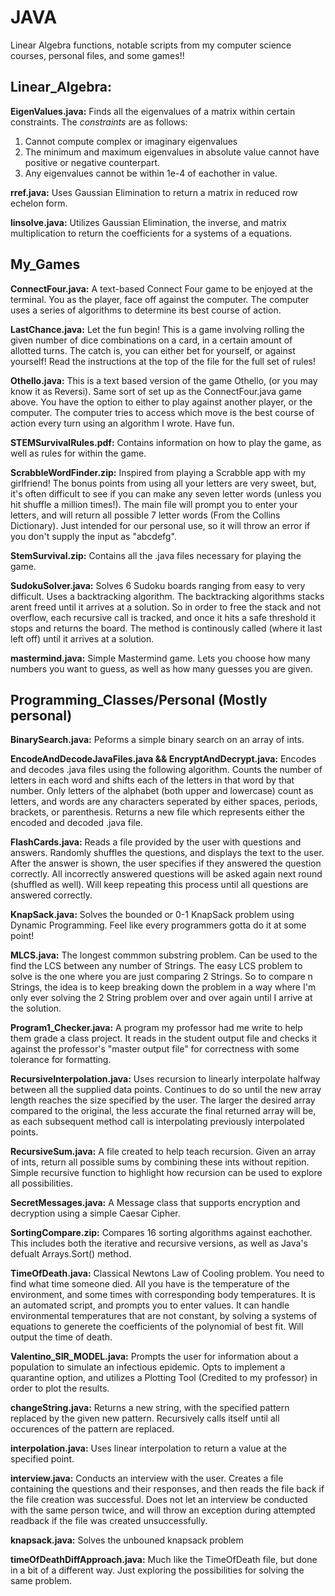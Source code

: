 # JAVA
Linear Algebra functions, notable scripts from my computer science courses, personal files, and some games!!

## Linear_Algebra:
**EigenValues.java:** Finds all the eigenvalues of a matrix within certain constraints. The *constraints* are as follows:
1. Cannot compute complex or imaginary eigenvalues
2. The minimum and maximum eigenvalues in absolute value cannot have positive or negative counterpart.
3. Any eigenvalues cannot be within 1e-4 of eachother in value.

**rref.java:** Uses Gaussian Elimination to return a matrix in reduced row echelon form.

**linsolve.java:** Utilizes Gaussian Elimination, the inverse, and matrix multiplication to return the coefficients for a systems of a equations.

## My_Games
**ConnectFour.java:** A text-based Connect Four game to be enjoyed at the terminal. You as the player, face off against the computer. The computer uses a series of algorithms to determine its best course of action. 

**LastChance.java:** Let the fun begin! This is a game involving rolling the given number of dice combinations on a card, in a certain amount of allotted turns. The catch is, you can either bet for yourself, or against yourself! Read the instructions at the top of the file for the full set of rules!

**Othello.java:** This is a text based version of the game Othello, (or you may know it as Reversi). Same sort of set up as the ConnectFour.java game above. You have the option to either to play against another player, or the computer. The computer tries to access which move is the best course of action every turn using an algorithm I wrote. Have fun.

**STEMSurvivalRules.pdf:** Contains information on how to play the game, as well as rules for within the game. 

**ScrabbleWordFinder.zip:** Inspired from playing a Scrabble app with my girlfriend! The bonus points from using all your letters are very sweet, but, it's often difficult to see if you can make any seven letter words (unless you hit shuffle a million times!). The main file will prompt you to enter your letters, and will return all possible 7 letter words (From the Collins Dictionary). Just intended for our personal use, so it will throw an error if you don't supply the input as "abcdefg". 

**StemSurvival.zip:** Contains all the .java files necessary for playing the game.

**SudokuSolver.java:** Solves 6 Sudoku boards ranging from easy to very difficult. Uses a backtracking algorithm. The backtracking algorithms stacks arent freed until it arrives at a solution. So in order to free the stack and not overflow, each recursive call is tracked, and once it hits a safe threshold it stops and returns the board. The method is continously called (where it last left off) until it arrives at a solution.

**mastermind.java:** Simple Mastermind game. Lets you choose how many numbers you want to guess, as well as how many guesses you are given.

## Programming_Classes/Personal (Mostly personal)
**BinarySearch.java:** Peforms a simple binary search on an array of ints.

**EncodeAndDecodeJavaFiles.java && EncryptAndDecrypt.java:** Encodes and decodes .java files using the following algorithm. Counts the number of letters in each word and shifts each of the letters in that word by that number. Only letters of the alphabet (both upper and lowercase) count as letters, and words are any characters seperated by either spaces, periods, brackets, or parenthesis. Returns a new file which represents either the encoded and decoded .java file.

**FlashCards.java:** Reads a file provided by the user with questions and answers. Randomly shuffles the questions, and displays the text to the user. After the answer is shown, the user specifies if they answered the question correctly. All incorrectly answered questions will be asked again next round (shuffled as well). Will keep repeating this process until all questions are answered correctly.

**KnapSack.java:** Solves the bounded or 0-1 KnapSack problem using Dynamic Programming. Feel like every programmers gotta do it at some point!

**MLCS.java:** The longest commmon substring problem. Can be used to the find the LCS between any number of Strings. The easy LCS problem to solve is the one where you are just comparing 2 Strings. So to compare n Strings, the idea is to keep breaking down the problem in a way where I'm only ever solving the 2 String problem over and over again until I arrive at the solution.

**Program1_Checker.java:** A program my professor had me write to help them grade a class project. It reads in the student output file and checks it against the professor's "master output file" for correctness with some tolerance for formatting.

**RecursiveInterpolation.java:** Uses recursion to linearly interpolate halfway between all the supplied data points. Continues to do so until the new array length reaches the size specified by the user. The larger the desired array compared to the original, the less accurate the final returned array will be, as each subsequent method call is interpolating previously interpolated points.

**RecursiveSum.java:** A file created to help teach recursion. Given an array of ints, return all possible sums by combining these ints without repition. Simple recursive function to highlight how recursion can be used to explore all possibilities.

**SecretMessages.java:** A Message class that supports encryption and decryption using a simple Caesar Cipher. 

**SortingCompare.zip:** Compares 16 sorting algorithms against eachother. This includes both the iterative and recursive versions, as well as Java's defualt Arrays.Sort() method.

**TimeOfDeath.java:** Classical Newtons Law of Cooling problem. You need to find what time someone died. All you have is the temperature of the environment, and some times with corresponding body temperatures. It is an automated script, and prompts you to enter values. It can handle environmental temperatures that are not constant, by solving a systems of equations to generete the coefficients of the polynomial of best fit. Will output the time of death.

**Valentino_SIR_MODEL.java:** Prompts the user for information about a population to simulate an infectious epidemic. Opts to implement a quarantine option, and utilizes a Plotting Tool (Credited to my professor) in order to plot the results.

**changeString.java:** Returns a new string, with the specified pattern replaced by the given new pattern. Recursively calls itself until all occurences of the pattern are replaced.

**interpolation.java:** Uses linear interpolation to return a value at the specified point.

**interview.java:** Conducts an interview with the user. Creates a file containing the questions and their responses, and then reads the file back if the file creation was successful. Does not let an interview be conducted with the same person twice, and will throw an exception during attempted readback if the file was created unsuccessfully. 

**knapsack.java:** Solves the unbouned knapsack problem

**timeOfDeathDiffApproach.java:** Much like the TimeOfDeath file, but done in a bit of a different way. Just exploring the possibilities for solving the same problem.
